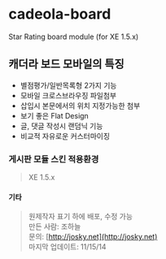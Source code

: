 # cadeola-board
Star Rating board module (for XE 1.5.x)

## 캐더라 보드 모바일의 특징
- 별점평가/일반목록형 2가지 기능
- 모바일 크로스브라우징 파일첨부
- 삽입시 본문에서의 위치 지정가능한 첨부
- 보기 좋은 Flat Design
- 글, 댓글 작성시 랜덤닉 기능
- 비교적 자유로운 커스터마이징

### 게시판 모듈 스킨 적용환경
>XE 1.5.x

#### 기타
>원제작자 표기 하에 배포, 수정 가능    
>만든 사람: 조하늘    
>문의: [http://josky.net](http://josky.net)    
>마지막 업데이트: 11/15/14
